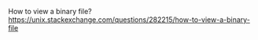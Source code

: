 
How to view a binary file? https://unix.stackexchange.com/questions/282215/how-to-view-a-binary-file
